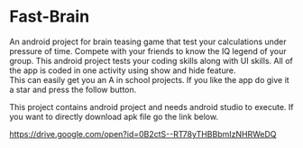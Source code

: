 # Fast-Brain
An android project for brain teasing game that test your calculations under pressure of time. Compete with your friends to know the IQ legend of your group.
This android project tests your coding skills along with UI skills. All of the app is coded in one activity using show and hide feature.  
This can easily get you an A in school projects. If you like the app do give it a star and press the follow button.

This project contains android project and needs android studio to execute. If you want to directly download apk file go the link below.

https://drive.google.com/open?id=0B2ctS--RT78yTHBBbmIzNHRWeDQ
